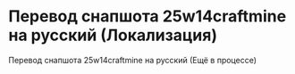 # Перевод снапшота 25w14craftmine на русский (Локализация)
Перевод снапшота 25w14craftmine на русский
(Ещё в процессе)
